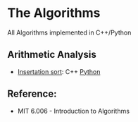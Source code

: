 # The Algorithms
All Algorithms implemented in C++/Python

## Arithmetic Analysis
  * [Insertation sort](https://ocw.mit.edu/courses/electrical-engineering-and-computer-science/6-006-introduction-to-algorithms-fall-2011/lecture-videos/MIT6_006F11_lec03.pdf): C++ [Python](https://github.com/Xrenya/Algorithms/blob/master/Python/Sorts/insertion_sort.py)

## Reference:
  * MIT 6.006 - Introduction to Algorithms
